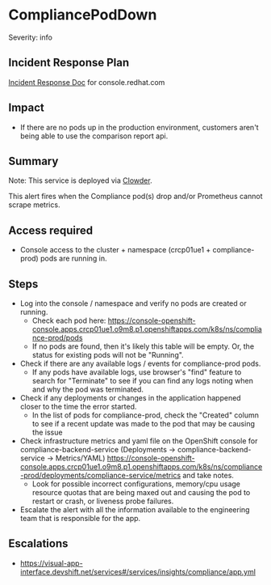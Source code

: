 # CompliancePodDown
Severity: info

## Incident Response Plan
 [Incident Response Doc](https://docs.google.com/document/d/1AyEQnL4B11w7zXwum8Boty2IipMIxoFw1ri1UZB6xJE) for console.redhat.com

## Impact
-  If there are no pods up in the production environment, customers aren't being able to use the comparison report api.

## Summary
Note:  This service is deployed via [Clowder](https://gitlab.cee.redhat.com/service/app-interface/-/blob/master/docs/console.redhat.com/app-sops/clowder/clowder.rst).

This alert fires when the Compliance pod(s) drop and/or Prometheus cannot scrape metrics.

## Access required
-  Console access to the cluster + namespace (crcp01ue1 + compliance-prod) pods are running in.

## Steps
-  Log into the console / namespace and verify no pods are created or running.
    - Check each pod here: https://console-openshift-console.apps.crcp01ue1.o9m8.p1.openshiftapps.com/k8s/ns/compliance-prod/pods
    - If no pods are found, then it's likely this table will be empty. Or, the status for existing pods will not be "Running".
-  Check if there are any available logs / events for compliance-prod pods.
    - If any pods have available logs, use browser's "find" feature to search for "Terminate" to see if you can find any logs noting when and why the pod was terminated.
-  Check if any deployments or changes in the application happened closer to the time the error started.
    - In the list of pods for compliance-prod, check the "Created" column to see if a recent update was made to the pod that may be causing the issue
-  Check infrastructure metrics and yaml file on the OpenShift console for compliance-backend-service (Deployments -> compliance-backend-service -> Metrics/YAML) https://console-openshift-console.apps.crcp01ue1.o9m8.p1.openshiftapps.com/k8s/ns/compliance-prod/deployments/compliance-service/metrics and take notes.
    - Look for possible incorrect configurations, memory/cpu usage resource quotas that are being maxed out and causing the pod to restart or crash, or liveness probe failures. 
-  Escalate the alert with all the information available to the engineering team that is responsible for the app.

## Escalations
-  https://visual-app-interface.devshift.net/services#/services/insights/compliance/app.yml
